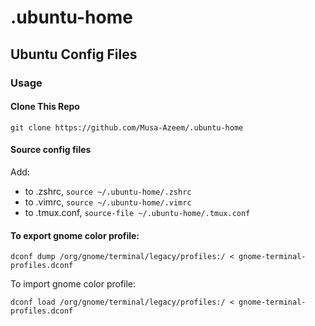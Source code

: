 # .ubuntu-home

## Ubuntu Config Files

### Usage

#### Clone This Repo
```
git clone https://github.com/Musa-Azeem/.ubuntu-home
```

#### Source config files
Add: 
- to .zshrc, `source ~/.ubuntu-home/.zshrc`
- to .vimrc, `source ~/.ubuntu-home/.vimrc`
- to .tmux.conf, `source-file ~/.ubuntu-home/.tmux.conf`

#### To export gnome color profile:

`dconf dump /org/gnome/terminal/legacy/profiles:/ < gnome-terminal-profiles.dconf`

To import gnome color profile:

`dconf load /org/gnome/terminal/legacy/profiles:/ < gnome-terminal-profiles.dconf`
